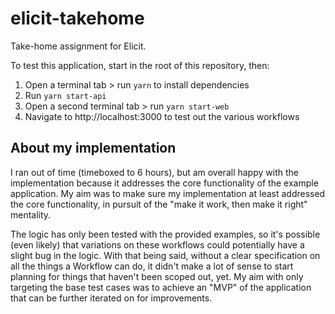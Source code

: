 # elicit-takehome

Take-home assignment for Elicit.

To test this application, start in the root of this repository, then:
1. Open a terminal tab > run `yarn` to install dependencies
1. Run `yarn start-api`
1. Open a second terminal tab > run `yarn start-web`
1. Navigate to http://localhost:3000 to test out the various workflows

## About my implementation

I ran out of time (timeboxed to 6 hours), but am overall happy with the implementation because it addresses the core functionality of the 
example application. My aim was to make sure my implementation at least addressed the core functionality, in pursuit of the "make it work,
then make it right" mentality.

The logic has only been tested with the provided examples, so it's possible (even likely) that variations on these workflows could potentially
have a slight bug in the logic. With that being said, without a clear specification on all the things a Workflow can do, it didn't make a lot
of sense to start planning for things that haven't been scoped out, yet. My aim with only targeting the base test cases was to achieve an "MVP"
of the application that can be further iterated on for improvements.
